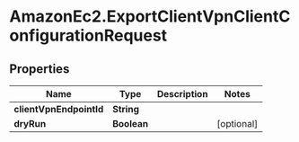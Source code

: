 # AmazonEc2.ExportClientVpnClientConfigurationRequest

## Properties

Name | Type | Description | Notes
------------ | ------------- | ------------- | -------------
**clientVpnEndpointId** | **String** |  | 
**dryRun** | **Boolean** |  | [optional] 


